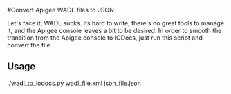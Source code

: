 #Convert Apigee WADL files to JSON

Let's face it, WADL sucks. Its hard to write, there's no great tools to manage it, and the Apigee console leaves a bit to be desired. In order to smooth the transition from the Apigee console to IODocs, just run this script and convert the file

## Usage

./wadl\_to\_iodocs.py wadl\_file.xml json\_file.json
